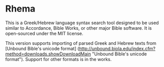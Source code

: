 # Rhema

This is a Greek/Hebrew language syntax search tool designed to be used similar to Accordance, Bible Works, or other major Bible software. It is open-sourced under the MIT license.

This version supports importing of parsed Greek and Hebrew texts from [Unbound Bible's unicode format] (http://unbound.biola.edu/index.cfm?method=downloads.showDownloadMain "Unbound Bible's unicode format"). Support for other formats is in the works.
